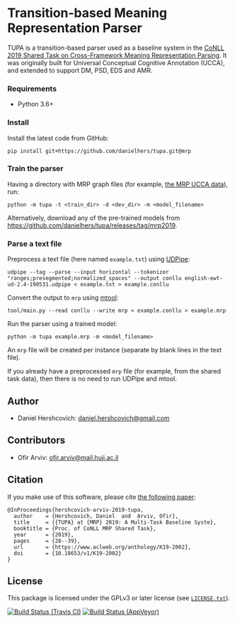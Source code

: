 Transition-based Meaning Representation Parser
==============================================
TUPA is a transition-based parser used as a baseline system in the
[CoNLL 2019 Shared Task on Cross-Framework Meaning Representation Parsing](http://mrp.nlpl.eu/).
It was originally built for Universal Conceptual Cognitive Annotation (UCCA),
and extended to support DM, PSD, EDS and AMR.

### Requirements
* Python 3.6+

### Install

Install the latest code from GitHub:

    pip install git+https://github.com/danielhers/tupa.git@mrp

### Train the parser

Having a directory with MRP graph files
(for example, [the MRP UCCA data](http://svn.nlpl.eu/mrp/2019/public/ucca.tgz)),
run:

    python -m tupa -t <train_dir> -d <dev_dir> -m <model_filename>

Alternatively, download any of the pre-trained models from https://github.com/danielhers/tupa/releases/tag/mrp2019.

### Parse a text file

Preprocess a text file (here named `example.txt`) using [UDPipe](http://ufal.mff.cuni.cz/udpipe):

    udpipe --tag --parse --input horizontal --tokenizer "ranges;presegmented;normalized_spaces" --output conllu english-ewt-ud-2.4-190531.udpipe < example.txt > example.conllu

Convert the output to `mrp` using [mtool](https://github.com/cfmrp/mtool):
    
    tool/main.py --read conllu --write mrp < example.conllu > example.mrp

Run the parser using a trained model:

    python -m tupa example.mrp -m <model_filename>

An `mrp` file will be created per instance (separate by blank lines in the text file).

If you already have a preprocessed `mrp` file (for example, from the shared task data), then there is no need to run UDPipe and mtool.

Author
------
* Daniel Hershcovich: daniel.hershcovich@gmail.com

Contributors
------------
* Ofir Arviv: ofir.arviv@mail.huji.ac.il


Citation
--------
If you make use of this software, please cite [the following paper](https://www.aclweb.org/anthology/K19-2002):

    @InProceedings{hershcovich-arviv-2019-tupa,
      author    = {Hershcovich, Daniel  and  Arviv, Ofir},
      title     = {{TUPA} at {MRP} 2019: A Multi-Task Baseline Syste},
      booktitle = {Proc. of CoNLL MRP Shared Task},
      year      = {2019},
      pages     = {28--39},
      url       = {https://www.aclweb.org/anthology/K19-2002},
      doi       = {10.18653/v1/K19-2002}
    }


License
-------
This package is licensed under the GPLv3 or later license (see [`LICENSE.txt`](LICENSE.txt)).


[![Build Status (Travis CI)](https://travis-ci.com/danielhers/tupa.svg?branch=mrp)](https://travis-ci.com/danielhers/tupa)
[![Build Status (AppVeyor)](https://ci.appveyor.com/api/projects/status/github/danielhers/tupa/branch/mrp?svg=true)](https://ci.appveyor.com/project/danielh/tupa/branch/mrp)
